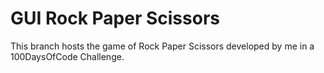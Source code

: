 # GUI Rock Paper Scissors
This branch hosts the game of Rock Paper Scissors developed by me in a 100DaysOfCode Challenge.

